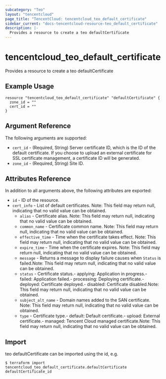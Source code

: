```yaml
---
subcategory: "Teo"
layout: "tencentcloud"
page_title: "TencentCloud: tencentcloud_teo_default_certificate"
sidebar_current: "docs-tencentcloud-resource-teo_default_certificate"
description: |-
  Provides a resource to create a teo defaultCertificate
---
```


# tencentcloud_teo_default_certificate

Provides a resource to create a teo defaultCertificate

## Example Usage

```hcl
resource "tencentcloud_teo_default_certificate" "defaultCertificate" {
  zone_id = ""
  cert_id = ""
}
```

## Argument Reference

The following arguments are supported:

* `cert_id` - (Required, String) Server certificate ID, which is the ID of the default certificate. If you choose to upload an external certificate for SSL certificate management, a certificate ID will be generated.
* `zone_id` - (Required, String) Site ID.

## Attributes Reference

In addition to all arguments above, the following attributes are exported:

* `id` - ID of the resource.
* `cert_info` - List of default certificates. Note: This field may return null, indicating that no valid value can be obtained.
  * `alias` - Certificate alias. Note: This field may return null, indicating that no valid value can be obtained.
  * `common_name` - Certificate common name. Note: This field may return null, indicating that no valid value can be obtained.
  * `effective_time` - Time when the certificate takes effect. Note: This field may return null, indicating that no valid value can be obtained.
  * `expire_time` - Time when the certificate expires. Note: This field may return null, indicating that no valid value can be obtained.
  * `message` - Returns a message to display failure causes when `Status` is failed.Note: This field may return null, indicating that no valid value can be obtained.
  * `status` - Certificate status.- applying: Application in progress.- failed: Application failed.- processing: Deploying certificate.- deployed: Certificate deployed.- disabled: Certificate disabled.Note: This field may return null, indicating that no valid value can be obtained.
  * `subject_alt_name` - Domain names added to the SAN certificate. Note: This field may return null, indicating that no valid value can be obtained.
  * `type` - Certificate type.- default: Default certificate.- upload: External certificate.- managed: Tencent Cloud managed certificate.Note: This field may return null, indicating that no valid value can be obtained.


## Import

teo defaultCertificate can be imported using the id, e.g.
```
$ terraform import tencentcloud_teo_default_certificate.defaultCertificate defaultCertificate_id
```

